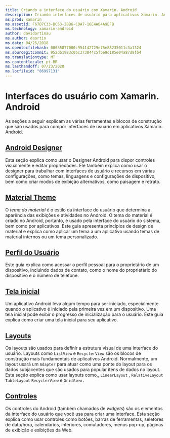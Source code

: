 ```yaml
---
title: Criando a interface do usuário com Xamarin. Android
description: Criando interfaces de usuário para aplicativos Xamarin. Android
ms.prod: xamarin
ms.assetid: F67B7C33-BC53-2BB6-CDA7-16E4AB4A9EFB
ms.technology: xamarin-android
author: davidortinau
ms.author: daortin
ms.date: 04/25/2018
ms.openlocfilehash: 08085877080c954142729e75e88235011c3a1324
ms.sourcegitcommit: 952db1983c0bc373844c5fbe9d185e04a87d8fb4
ms.translationtype: MT
ms.contentlocale: pt-BR
ms.lasthandoff: 07/23/2020
ms.locfileid: "86997131"
---
```

# <a name="user-interfaces-with-xamarinandroid"></a>Interfaces do usuário com Xamarin. Android

As seções a seguir explicam as várias ferramentas e blocos de construção que são usados para compor interfaces de usuário em aplicativos Xamarin. Android.

## <a name="android-designer"></a>[Android Designer](~/android/user-interface/android-designer/index.md)

Esta seção explica como usar o Designer Android para dispor controles visualmente e editar propriedades. Ele também explica como usar o designer para trabalhar com interfaces de usuário e recursos em várias configurações, como temas, linguagens e configurações de dispositivo, bem como criar modos de exibição alternativos, como paisagem e retrato.

## <a name="material-theme"></a>[Material Theme](~/android/user-interface/material-theme.md)

O *tema do material* é o estilo da interface do usuário que determina a aparência das exibições e atividades no Android. O tema do material é criado no Android, portanto, é usado pela interface do usuário do sistema, bem como por aplicativos. Este guia apresenta princípios de design de material e explica como aplicar um tema a um aplicativo usando temas de material internos ou um tema personalizado.

## <a name="user-profile"></a>[Perfil do Usuário](~/android/user-interface/user-profile.md)

Este guia explica como acessar o perfil pessoal para o proprietário de um dispositivo, incluindo dados de contato, como o nome do proprietário do dispositivo e o número de telefone.

## <a name="splash-screen"></a>[Tela inicial](~/android/user-interface/splash-screen.md)

Um aplicativo Android leva algum tempo para ser iniciado, especialmente quando o aplicativo é iniciado pela primeira vez em um dispositivo. Uma tela inicial pode exibir o progresso de inicialização para o usuário. Este guia explica como criar uma tela inicial para seu aplicativo.

## <a name="layouts"></a>[Layouts](~/android/user-interface/layouts/index.md)

Os layouts são usados para definir a estrutura visual de uma interface do usuário.
Layouts como `ListView` e `RecyclerView` são os blocos de construção mais fundamentais de aplicativos Android. Normalmente, um layout usará um `Adapter` para atuar como uma ponte do layout para os dados subjacentes que são usados para popular itens de dados no layout. Esta seção explica como usar layouts como,, `LinearLayout` , `RelativeLayout` `TableLayout` `RecyclerView` e `GridView` .

## <a name="controls"></a>[Controles](~/android/user-interface/controls/index.md)

Os controles do Android (também chamados de *widgets*) são os elementos da interface do usuário que você usa para criar uma interface. Esta seção explica como usar controles como botões, barras de ferramentas, seletores de data/hora, calendários, interiores, comutadores, menus pop-up, páginas de exibição e exibições da Web.
